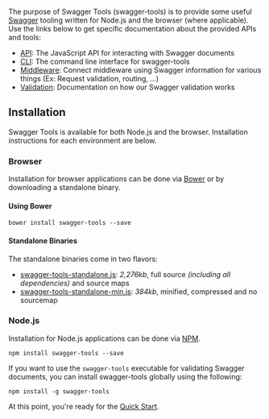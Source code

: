 The purpose of Swagger Tools (swagger-tools) is to provide some useful [Swagger][swagger] tooling written for Node.js
and the browser (where applicable).  Use the links below to get specific documentation about the provided APIs and
tools:

* [API][swagger-tools-api]: The JavaScript API for interacting with Swagger documents
* [CLI][swagger-tools-cli]: The command line interface for swagger-tools
* [Middleware][swagger-tools-middleware]: Connect middleware using Swagger information for various things
(Ex: Request validation, routing, ...)
* [Validation][swagger-tools-swagger-validation]: Documentation on how our Swagger validation works

## Installation

Swagger Tools is available for both Node.js and the browser.  Installation instructions for each environment are below.

### Browser

Installation for browser applications can be done via [Bower][bower] or by downloading a standalone binary.

#### Using Bower

```
bower install swagger-tools --save
```

#### Standalone Binaries

The standalone binaries come in two flavors:

* [swagger-tools-standalone.js](https://raw.github.com/apigee-127/swagger-tools/master/browser/swagger-tools-standalone.js): _2,276kb_, full source _(including all dependencies)_ and source maps
* [swagger-tools-standalone-min.js](https://raw.github.com/apigee-127/swagger-tools/master/browser/swagger-tools-standalone-min.js): _384kb_, minified, compressed
and no sourcemap

### Node.js

Installation for Node.js applications can be done via [NPM][npm].

```
npm install swagger-tools --save
```

If you want to use the `swagger-tools` executable for validating Swagger documents, you can install swagger-tools
globally using the following:

```
npm install -g swagger-tools
```

At this point, you're ready for the [Quick Start][quick-start].

[bower]: http://bower.io/
[npm]: npmjs.org
[quick-start]: https://github.com/apigee-127/swagger-tools/blob/master/docs/QuickStart.md
[swagger]: http://swagger.io/
[swagger-tools-api]: https://github.com/apigee-127/swagger-tools/blob/master/docs/API.md
[swagger-tools-cli]: https://github.com/apigee-127/swagger-tools/blob/master/docs/CLI.md
[swagger-tools-middleware]: https://github.com/apigee-127/swagger-tools/blob/master/docs/Middleware.md
[swagger-tools-swagger-validation]: https://github.com/apigee-127/swagger-tools/blob/master/docs/Swagger_Validation.md
